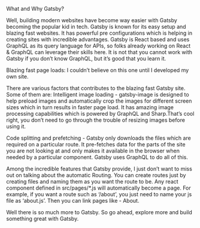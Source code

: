 What and Why Gatsby?

Well, building modern websites have become way easier with Gatsby becoming the popular kid in tech. Gatsby is known for its easy setup and blazing fast websites. It has powerful pre configurations which is helping in creating sites with incredible advantages. Gatsby is React based and uses GraphQL as its query language for APIs, so folks already working on React & GraphQL can leverage their skills here. It is not that you cannot work with Gatsby if you don’t know GraphQL, but it’s good that you learn it.

Blazing fast page loads: I couldn’t believe on this one until I developed my own site.

There are various factors that contributes to the blazing fast Gatsby site. Some of them are:
Intelligent image loading - gatsby-image is designed to help preload images and automatically crop the images for different screen sizes which in turn results in faster page load. It has amazing image processing capabilities which is powered by GraphQL and Sharp.That’s cool right, you don’t need to go through the trouble of resizing images before using it.

Code splitting and prefetching - Gatsby only downloads the files which are required on a particular route. It pre-fetches data for the parts of the site you are not looking at and only makes it available in the browser when needed by a particular component. Gatsby uses GraphQL to do all of this.

Among the incredible features that Gatsby provide, I just don’t want to miss out on talking about the automatic Routing. You can create routes just by creating files and naming them as you want the route to be. Any react component defined in src/pages/*.js will automatically become a page. For example, if you want a route such as ‘/about’, you just need to name your js file as ‘about.js’. Then you can link pages like - <Link to=”/about”>About</Link>.

Well there is so much more to Gatsby. So go ahead, explore more and build something great with Gatsby.
